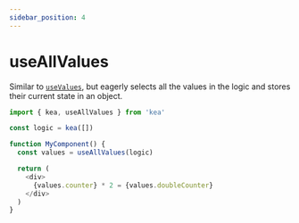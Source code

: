 ```yaml
---
sidebar_position: 4
---
```


# useAllValues

Similar to [`useValues`](useValues), but eagerly selects all the values in the logic and stores their current state in an object.

```javascript
import { kea, useAllValues } from 'kea'

const logic = kea([])

function MyComponent() {
  const values = useAllValues(logic)

  return (
    <div>
      {values.counter} * 2 = {values.doubleCounter}
    </div>
  )
}
```
